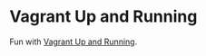 # Vagrant Up and Running

Fun with [Vagrant Up and Running](http://shop.oreilly.com/product/0636920026358.do).
